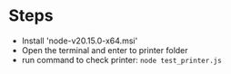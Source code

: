 # Steps 

* Install 'node-v20.15.0-x64.msi'
* Open the terminal and enter to printer folder
* run command to check printer: ```node test_printer.js```

